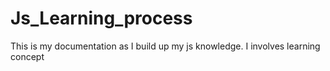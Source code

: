 # Js_Learning_process
This is my documentation as I build up my js knowledge. I involves learning concept 

